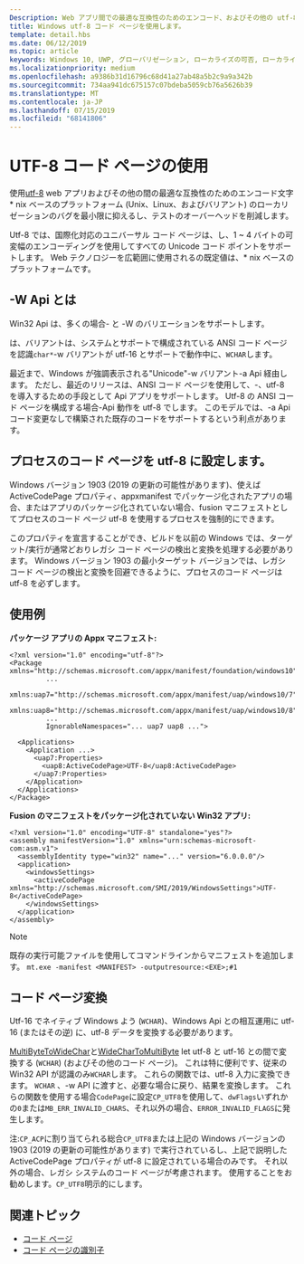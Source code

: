 ```yaml
---
Description: Web アプリ間での最適な互換性のためのエンコード、およびその他の utf-8 文字を使用して、* nix ベースのプラットフォーム (Unix、Linux、およびバリアント) のローカリゼーションのバグを最小限に抑えるし、テストのオーバーヘッドを削減します。
title: Windows utf-8 コード ページを使用します。
template: detail.hbs
ms.date: 06/12/2019
ms.topic: article
keywords: Windows 10, UWP, グローバリゼーション, ローカライズの可否, ローカライズ
ms.localizationpriority: medium
ms.openlocfilehash: a9386b31d16796c68d41a27ab48a5b2c9a9a342b
ms.sourcegitcommit: 734aa941dc675157c07bdeba5059cb76a5626b39
ms.translationtype: MT
ms.contentlocale: ja-JP
ms.lasthandoff: 07/15/2019
ms.locfileid: "68141806"
---
```

# <a name="use-the-utf-8-code-page"></a>UTF-8 コード ページの使用

使用[utf-8](http://www.utf-8.com/) web アプリおよびその他の間の最適な互換性のためのエンコード文字 * nix ベースのプラットフォーム (Unix、Linux、およびバリアント) のローカリゼーションのバグを最小限に抑えるし、テストのオーバーヘッドを削減します。

Utf-8 では、国際化対応のユニバーサル コード ページは、し、1 ~ 4 バイトの可変幅のエンコーディングを使用してすべての Unicode コード ポイントをサポートします。 Web テクノロジーを広範囲に使用されるの既定値は、* nix ベースのプラットフォームです。

## <a name="-a-vs--w-apis"></a>-W Api とは
  
Win32 Api は、多くの場合- と -W のバリエーションをサポートします。

は、バリアントは、システムとサポートで構成されている ANSI コード ページを認識`char*`-w バリアントが utf-16 とサポートで動作中に、`WCHAR`します。

最近まで、Windows が強調表示される"Unicode"-w バリアント-a Api 経由します。 ただし、最近のリリースは、ANSI コード ページを使用して、-、utf-8 を導入するための手段として Api アプリをサポートします。 Utf-8 の ANSI コード ページを構成する場合-Api 動作を utf-8 でします。 このモデルでは、-a Api コード変更なしで構築された既存のコードをサポートするという利点があります。

## <a name="set-a-process-code-page-to-utf-8"></a>プロセスのコード ページを utf-8 に設定します。

Windows バージョン 1903 (2019 の更新の可能性があります)、使えば ActiveCodePage プロパティ、appxmanifest でパッケージ化されたアプリの場合、またはアプリのパッケージ化されていない場合、fusion マニフェストとしてプロセスのコード ページ utf-8 を使用するプロセスを強制的にできます。

このプロパティを宣言することができ、ビルドを以前の Windows では、ターゲット/実行が通常どおりレガシ コード ページの検出と変換を処理する必要があります。 Windows バージョン 1903 の最小ターゲット バージョンでは、レガシ コード ページの検出と変換を回避できるように、プロセスのコード ページは utf-8 を必ずします。

## <a name="examples"></a>使用例

**パッケージ アプリの Appx マニフェスト:**

```xaml
<?xml version="1.0" encoding="utf-8"?>
<Package xmlns="http://schemas.microsoft.com/appx/manifest/foundation/windows10"
         ...
         xmlns:uap7="http://schemas.microsoft.com/appx/manifest/uap/windows10/7"
         xmlns:uap8="http://schemas.microsoft.com/appx/manifest/uap/windows10/8"
         ...
         IgnorableNamespaces="... uap7 uap8 ...">

  <Applications>
    <Application ...>
      <uap7:Properties>
        <uap8:ActiveCodePage>UTF-8</uap8:ActiveCodePage>
      </uap7:Properties>
    </Application>
  </Applications>
</Package>
```

**Fusion のマニフェストをパッケージ化されていない Win32 アプリ:**

``` xaml
<?xml version="1.0" encoding="UTF-8" standalone="yes"?>
<assembly manifestVersion="1.0" xmlns="urn:schemas-microsoft-com:asm.v1">
  <assemblyIdentity type="win32" name="..." version="6.0.0.0"/>
  <application>
    <windowsSettings>
      <activeCodePage xmlns="http://schemas.microsoft.com/SMI/2019/WindowsSettings">UTF-8</activeCodePage>
    </windowsSettings>
  </application>
</assembly>
```

> [!NOTE]
> 既存の実行可能ファイルを使用してコマンドラインからマニフェストを追加します。 `mt.exe -manifest <MANIFEST> -outputresource:<EXE>;#1`

## <a name="code-page-conversion"></a>コード ページ変換

Utf-16 でネイティブ Windows よう (`WCHAR`)、Windows Api との相互運用に utf-16 (またはその逆) に、utf-8 データを変換する必要があります。

[MultiByteToWideChar](https://docs.microsoft.com/windows/desktop/api/stringapiset/nf-stringapiset-multibytetowidechar)と[WideCharToMultiByte](https://docs.microsoft.com/windows/desktop/api/stringapiset/nf-stringapiset-widechartomultibyte) let utf-8 と utf-16 との間で変換する (`WCHAR`) (およびその他のコード ページ)。 これは特に便利です、従来の Win32 API が認識のみ`WCHAR`します。 これらの関数では、utf-8 入力に変換できます。 `WCHAR` 、-w API に渡すと、必要な場合に戻り、結果を変換します。
これらの関数を使用する場合`CodePage`に設定`CP_UTF8`を使用して、`dwFlags`いずれかの`0`または`MB_ERR_INVALID_CHARS`、それ以外の場合、`ERROR_INVALID_FLAGS`に発生します。

注:`CP_ACP`に割り当てられる総合`CP_UTF8`または上記の Windows バージョンの 1903 (2019 の更新の可能性があります) で実行されているし、上記で説明した ActiveCodePage プロパティが utf-8 に設定されている場合のみです。 それ以外の場合、レガシ システムのコード ページが考慮されます。 使用することをお勧めします。`CP_UTF8`明示的にします。

## <a name="related-topics"></a>関連トピック

- [コード ページ](https://docs.microsoft.com/windows/desktop/Intl/code-pages)
- [コード ページの識別子](https://docs.microsoft.com/windows/desktop/Intl/code-page-identifiers)
